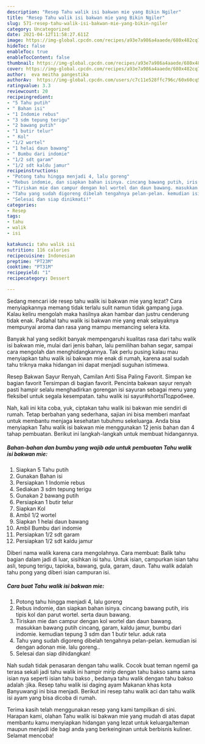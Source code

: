 ```yaml
---
description: "Resep Tahu walik isi bakwan mie yang Bikin Ngiler"
title: "Resep Tahu walik isi bakwan mie yang Bikin Ngiler"
slug: 571-resep-tahu-walik-isi-bakwan-mie-yang-bikin-ngiler
category: Uncategorized
date: 2021-04-12T11:58:27.611Z
image: https://img-global.cpcdn.com/recipes/a93e7a986a4aaede/680x482cq70/tahu-walik-isi-bakwan-mie-foto-resep-utama.jpg
hideToc: false
enableToc: true
enableTocContent: false
thumbnail: https://img-global.cpcdn.com/recipes/a93e7a986a4aaede/680x482cq70/tahu-walik-isi-bakwan-mie-foto-resep-utama.jpg
cover: https://img-global.cpcdn.com/recipes/a93e7a986a4aaede/680x482cq70/tahu-walik-isi-bakwan-mie-foto-resep-utama.jpg
author:  eva meitha pangestika
authorAv:  https://img-global.cpcdn.com/users/c7c11e528ffc796c/60x60cq50/avatar.jpg
ratingvalue: 3.3
reviewcount: 20
recipeingredient:
- "5 Tahu putih"
- " Bahan isi"
- "1 Indomie rebus"
- "3 sdm tepung terigu"
- "2 bawang putih"
- "1 butir telur"
- " Kol"
- "1/2 wortel"
- "1 helai daun bawang"
- " Bumbu dari indomie"
- "1/2 sdt garam"
- "1/2 sdt kaldu jamur"
recipeinstructions:
- "Potong tahu hingga menjadi 4, lalu goreng"
- "Rebus indomie, dan siapkan bahan isinya. cincang bawang putih, iris tipis kol dan parut wortel. serta daun bawang."
- "Tiriskan mie dan campur dengan kol wortel dan daun bawang. masukkan bawang putih cincang, garam, kaldu jamur, bumbu dari indomie. kemudian tepung 3 sdm dan 1 butir telur. aduk rata"
- "Tahu yang sudah digoreng dibelah tengahnya pelan-pelan. kemudian isi dengan adonan mie. lalu goreng.."
- "Selesai dan siap dinikmati!"
categories:
- Resep
tags:
- tahu
- walik
- isi

katakunci: tahu walik isi 
nutrition: 116 calories
recipecuisine: Indonesian
preptime: "PT23M"
cooktime: "PT31M"
recipeyield: "1"
recipecategory: Dessert

---
```



Sedang mencari ide resep tahu walik isi bakwan mie yang lezat? Cara menyiapkannya memang tidak terlalu sulit namun tidak gampang juga. Kalau keliru mengolah maka hasilnya akan hambar dan justru cenderung tidak enak. Padahal tahu walik isi bakwan mie yang enak selayaknya mempunyai aroma dan rasa yang mampu memancing selera kita.


Banyak hal yang sedikit banyak mempengaruhi kualitas rasa dari tahu walik isi bakwan mie, mulai dari jenis bahan, lalu pemilihan bahan segar, sampai cara mengolah dan menghidangkannya. Tak perlu pusing kalau mau menyiapkan tahu walik isi bakwan mie enak di rumah, karena asal sudah tahu triknya maka hidangan ini dapat menjadi suguhan istimewa.

Resep Bakwan Sayur Renyah, Camilan Anti Sisa Paling Favorit. Simpan ke bagian favorit Tersimpan di bagian favorit. Pencinta bakwan sayur renyah pasti hampir selalu menghadirkan gorengan isi sayuran sebagai menu yang fleksibel untuk segala kesempatan. tahu walik isi sayur#shortsПодробнее.


Nah, kali ini kita coba, yuk, ciptakan tahu walik isi bakwan mie sendiri di rumah. Tetap berbahan yang sederhana, sajian ini bisa memberi manfaat untuk membantu menjaga kesehatan tubuhmu sekeluarga. Anda bisa menyiapkan Tahu walik isi bakwan mie menggunakan 12 jenis bahan dan 4 tahap pembuatan. Berikut ini langkah-langkah untuk membuat hidangannya.

<!--inarticleads1-->

##### Bahan-bahan dan bumbu yang wajib ada untuk pembuatan Tahu walik isi bakwan mie:

1. Siapkan 5 Tahu putih
1. Gunakan  Bahan isi
1. Persiapkan 1 Indomie rebus
1. Sediakan 3 sdm tepung terigu
1. Gunakan 2 bawang putih
1. Persiapkan 1 butir telur
1. Siapkan  Kol
1. Ambil 1/2 wortel
1. Siapkan 1 helai daun bawang
1. Ambil  Bumbu dari indomie
1. Persiapkan 1/2 sdt garam
1. Persiapkan 1/2 sdt kaldu jamur


Diberi nama walik karena cara mengolahnya. Cara membuat: Balik tahu bagian dalam jadi di luar, sisihkan isi tahu. Untuk isian, campurkan isian tahu asli, tepung terigu, tapioka, bawang, gula, garam, daun. Tahu walik adalah tahu pong yang diberi isian campuran isi. 

<!--inarticleads2-->

##### Cara buat Tahu walik isi bakwan mie:

1. Potong tahu hingga menjadi 4, lalu goreng
1. Rebus indomie, dan siapkan bahan isinya. cincang bawang putih, iris tipis kol dan parut wortel. serta daun bawang.
1. Tiriskan mie dan campur dengan kol wortel dan daun bawang. masukkan bawang putih cincang, garam, kaldu jamur, bumbu dari indomie. kemudian tepung 3 sdm dan 1 butir telur. aduk rata
1. Tahu yang sudah digoreng dibelah tengahnya pelan-pelan. kemudian isi dengan adonan mie. lalu goreng..
1. Selesai dan siap dihidangkan!

Nah sudah tidak penasaran dengan tahu walik. Cocok buat teman ngemil ga terasa sekali jadi tahu walik ini hampir mirip dengan tahu bakso sama sama isian nya seperti isian tahu bakso , bedanya tahu walik dengan tahu bakso adalah :jika. Resep tahu walik isi daging ayam Makanan khas kota Banyuwangi ini bisa menjadi. Berikut ini resep tahu walik aci dan tahu walik isi ayam yang bisa dicoba di rumah. 

Terima kasih telah menggunakan resep yang kami tampilkan di sini. Harapan kami, olahan Tahu walik isi bakwan mie yang mudah di atas dapat membantu kamu menyiapkan hidangan yang lezat untuk keluarga/teman maupun menjadi ide bagi anda yang berkeinginan untuk berbisnis kuliner. Selamat mencoba!
